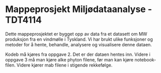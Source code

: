 # Mappeprosjekt Miljødataanalyse - TDT4114

Dette mappeprosjektet er bygget opp av data fra et datasett om MW produksjon fra en vindmølle i Tyskland. Vi har brukt ulike funksjoner og metoder for å hente, behandle, analysere og visualisere denne dataen. 

Kodeb må kjøres fra oppgave 2. Det er der dataen hentes inn. Videre i oppgave 3 må man kjøre alke phyton filene, før man kan kjøre notebook-filen. Videre kjører mab filene i stigende rekkefølge. 




